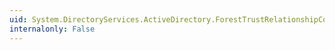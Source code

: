 ```yaml
---
uid: System.DirectoryServices.ActiveDirectory.ForestTrustRelationshipCollision.CollisionType
internalonly: False
---
```

